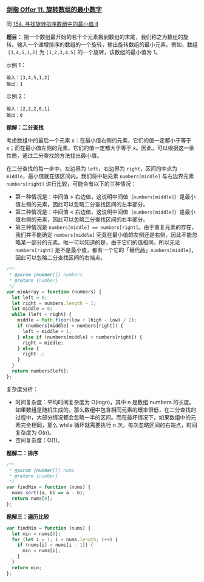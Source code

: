 ### [剑指 Offer 11. 旋转数组的最小数字](https://leetcode-cn.com/problems/xuan-zhuan-shu-zu-de-zui-xiao-shu-zi-lcof/)

同 [154. 寻找旋转排序数组中的最小值 II](https://leetcode-cn.com/problems/find-minimum-in-rotated-sorted-array-ii/)

**题目：** 把一个数组最开始的若干个元素搬到数组的末尾，我们称之为数组的旋转。输入一个递增排序的数组的一个旋转，输出旋转数组的最小元素。例如，数组  `[3,4,5,1,2]` 为 `[1,2,3,4,5]` 的一个旋转，该数组的最小值为 1。

示例 1：

```
输入：[3,4,5,1,2]
输出：1
```

示例 2：

```
输入：[2,2,2,0,1]
输出：0
```

**题解：二分查找**

考虑数组中的最后一个元素 x：在最小值右侧的元素，它们的值一定都小于等于 x；而在最小值左侧的元素，它们的值一定都大于等于 x。因此，可以根据这一条性质，通过二分查找的方法找出最小值。

在二分查找的每一步中，左边界为 `left`，右边界为 `right`，区间的中点为 `middle`，最小值就在该区间内。我们将中轴元素 `numbers[middle]` 与右边界元素 `numbers[right]` 进行比较，可能会有以下的三种情况：

- 第一种情况是：中间值 > 右边值，这说明中间值（`numbers[middle]`）是最小值左侧的元素，因此可以忽略二分查找区间的左半部分。
- 第二种情况是：中间值 < 右边值，这说明中间值（`numbers[middle]`）是最小值右侧的元素，因此可以忽略二分查找区间的右半部分。
- 第三种情况是 `numbers[middle] == numbers[right]`。由于重复元素的存在，我们并不能确定 `numbers[middle]` 究竟在最小值的左侧还是右侧，因此不能忽略某一部分的元素。唯一可以知道的是，由于它们的值相同，所以无论 `numbers[right]` 是不是最小值，都有一个它的「替代品」`numbers[middle]`，因此可以忽略二分查找区间的右端点。

```js
/**
 * @param {number[]} numbers
 * @return {number}
 */
var minArray = function (numbers) {
  let left = 0;
  let right = numbers.length - 1;
  let middle = 0;
  while (left < right) {
    middle = Math.floor(low + (high - low) / 2);
    if (numbers[middle] > numbers[right]) {
      left = middle + 1;
    } else if (numbers[middle] < numbers[right]) {
      right = middle;
    } else {
      right--;
    }
  }
  return numbers[left];
};
```

复杂度分析：

- 时间复杂度：平均时间复杂度为 O(logn)，其中 n 是数组 numbers 的长度。如果数组是随机生成的，那么数组中包含相同元素的概率很低，在二分查找的过程中，大部分情况都会忽略一半的区间。而在最坏情况下，如果数组中的元素完全相同，那么 while 循环就需要执行 n 次，每次忽略区间的右端点，时间复杂度为 O(n)。
- 空间复杂度：O(1)。

**题解二：排序**

```js
/**
 * @param {number[]} nums
 * @return {number}
 */
var findMin = function (nums) {
  nums.sort((a, b) => a - b);
  return nums[0];
};
```

**题解三：遍历比较**

```js
var findMin = function (nums) {
  let min = nums[0];
  for (let i = 1; i < nums.length; i++) {
    if (nums[i] < nums[i - 1]) {
      min = nums[i];
    }
  }
  return min;
};
```
